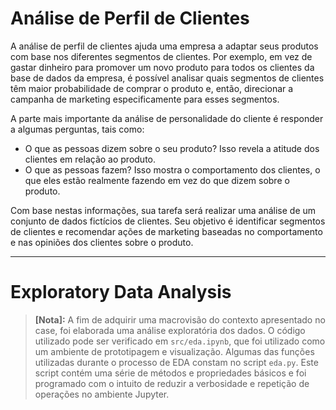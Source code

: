 # Análise de Perfil de Clientes

A análise de perfil de clientes ajuda uma empresa a adaptar seus produtos com base nos diferentes segmentos de clientes. Por exemplo, em vez de gastar dinheiro para promover um novo produto para todos os clientes da base de dados da empresa, é possível analisar quais segmentos de clientes têm maior probabilidade de comprar o produto e, então, direcionar a campanha de marketing especificamente para esses segmentos.

A parte mais importante da análise de personalidade do cliente é responder a algumas perguntas, tais como:

- O que as pessoas dizem sobre o seu produto? Isso revela a atitude dos clientes em relação ao produto.
- O que as pessoas fazem? Isso mostra o comportamento dos clientes, o que eles estão realmente fazendo em vez do que dizem sobre o produto.

Com base nestas informações, sua tarefa será realizar uma análise de um conjunto de dados fictícios de clientes. Seu objetivo é identificar segmentos de clientes e recomendar ações de marketing baseadas no comportamento e nas opiniões dos clientes sobre o produto.

--- 
# Exploratory Data Analysis

>**[Nota]:** 
A fim de adquirir uma macrovisão do contexto apresentado no case, foi elaborada uma análise exploratória dos dados. O código utilizado pode ser verificado em `src/eda.ipynb`, que foi utilizado como um ambiente de prototipagem e visualização. Algumas das funções utilizadas durante o processo de EDA constam no script `eda.py`. Este script contém uma série de métodos e propriedades básicos e foi programado com o intuito de reduzir a verbosidade e repetição de operações no ambiente Jupyter.

